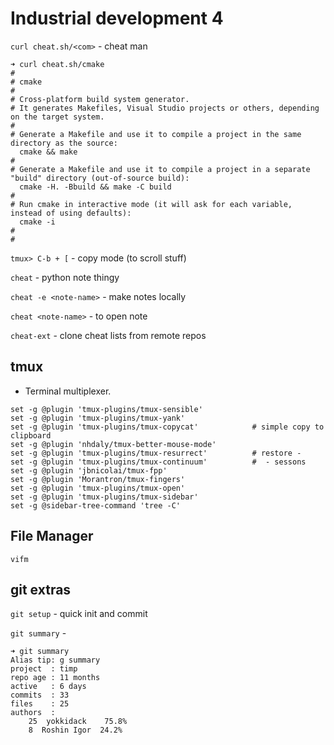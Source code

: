 # Industrial development 4

`curl cheat.sh/<com>` - cheat man

~~~
➜ curl cheat.sh/cmake
#
# cmake
#
# Cross-platform build system generator.
# It generates Makefiles, Visual Studio projects or others, depending on the target system.
#
# Generate a Makefile and use it to compile a project in the same directory as the source:
  cmake && make
#
# Generate a Makefile and use it to compile a project in a separate "build" directory (out-of-source build):                                                                                                
  cmake -H. -Bbuild && make -C build
#
# Run cmake in interactive mode (it will ask for each variable, instead of using defaults):
  cmake -i
#
#

~~~

`tmux> C-b + [` - copy mode (to scroll stuff)

`cheat` - python note thingy

`cheat -e <note-name>` - make notes locally

`cheat <note-name>` - to open note

`cheat-ext` - clone cheat lists from remote repos

## tmux
- Terminal multiplexer.

~~~
set -g @plugin 'tmux-plugins/tmux-sensible'
set -g @plugin 'tmux-plugins/tmux-yank'
set -g @plugin 'tmux-plugins/tmux-copycat'            # simple copy to clipboard
set -g @plugin 'nhdaly/tmux-better-mouse-mode'
set -g @plugin 'tmux-plugins/tmux-resurrect'          # restore -
set -g @plugin 'tmux-plugins/tmux-continuum'          #  - sessons
set -g @plugin 'jbnicolai/tmux-fpp'
set -g @plugin 'Morantron/tmux-fingers'
set -g @plugin 'tmux-plugins/tmux-open'
set -g @plugin 'tmux-plugins/tmux-sidebar'
set -g @sidebar-tree-command 'tree -C'
~~~

## File Manager

`vifm`


## git extras

`git setup` - quick init and commit

`git summary` - 

~~~
➜ git summary                                                                                      
Alias tip: g summary
project  : timp
repo age : 11 months
active   : 6 days
commits  : 33
files    : 25
authors  :
    25  yokkidack    75.8%
    8  Roshin Igor  24.2%
~~~
